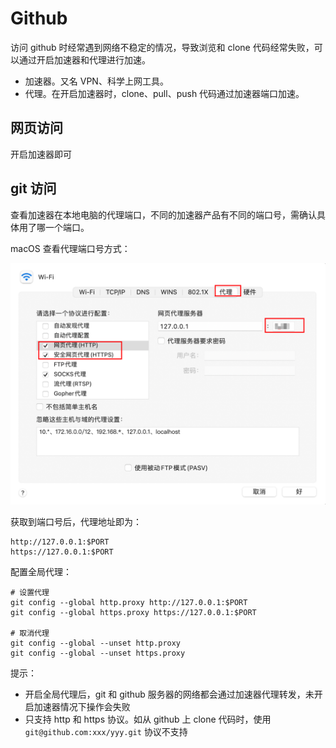 # Github

访问 github 时经常遇到网络不稳定的情况，导致浏览和 clone 代码经常失败，可以通过开启加速器和代理进行加速。

* 加速器。又名 VPN、科学上网工具。
* 代理。在开启加速器时，clone、pull、push 代码通过加速器端口加速。

## 网页访问

开启加速器即可

## git 访问

查看加速器在本地电脑的代理端口，不同的加速器产品有不同的端口号，需确认具体用了哪一个端口。

macOS 查看代理端口号方式：

![proxy_docker_port](image/docker/proxy_docker_port.jpg)

获取到端口号后，代理地址即为：

```
http://127.0.0.1:$PORT
https://127.0.0.1:$PORT
```

配置全局代理：

```shell
# 设置代理
git config --global http.proxy http://127.0.0.1:$PORT
git config --global https.proxy https://127.0.0.1:$PORT

# 取消代理
git config --global --unset http.proxy
git config --global --unset https.proxy
```

提示：

* 开启全局代理后，git 和 github 服务器的网络都会通过加速器代理转发，未开启加速器情况下操作会失败
* 只支持 http 和 https 协议。如从 github 上 clone 代码时，使用 `git@github.com:xxx/yyy.git` 协议不支持
